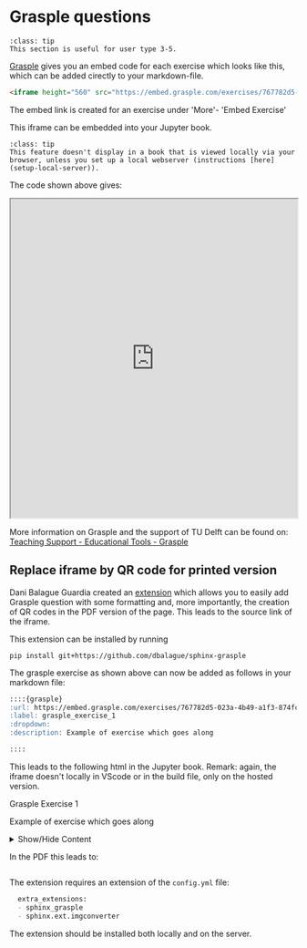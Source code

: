 # Grasple questions

```{admonition} User types
:class: tip
This section is useful for user type 3-5.
```

[Grasple](https://app.grasple.com/) gives you an embed code for each exercise which looks like this, which can be added cirectly to your markdown-file.
```html
<iframe height="560" src="https://embed.grasple.com/exercises/767782d5-023a-4b49-a1f3-874fca626c8e?id=79907" title="Grasple Exercise 79907" width="100%" allow="clipboard-read; clipboard-write"></iframe>
```

The embed link is created for an exercise under 'More'- 'Embed Exercise'

This iframe can be embedded into your Jupyter book. 

```{admonition} Note
:class: tip
This feature doesn't display in a book that is viewed locally via your browser, unless you set up a local webserver (instructions [here](setup-local-server)).
```
The code shown above gives:
<iframe height="560" src="https://embed.grasple.com/exercises/767782d5-023a-4b49-a1f3-874fca626c8e?id=79907" title="Grasple Exercise 79907" width="100%" allow="clipboard-read; clipboard-write"></iframe>

More information on Grasple and the support of TU Delft can be found on: [Teaching Support - Educational Tools - Grasple](https://www.tudelft.nl/en/teaching-support/educational-tools/grasple)

## Replace iframe by QR code for printed version
Dani Balague Guardia created an [extension](https://github.com/dbalague/sphinx-grasple) which allows you to easily add Grasple question with some formatting and, more importantly, the creation of QR codes in the PDF version of the page. This leads to the source link of the iframe.

This extension can be installed by running

`pip install git+https://github.com/dbalague/sphinx-grasple`

The grasple exercise as shown above can now be added as follows in your markdown file:
```markdown
::::{grasple}
:url: https://embed.grasple.com/exercises/767782d5-023a-4b49-a1f3-874fca626c8e?id=79907
:label: grasple_exercise_1
:dropdown:
:description: Example of exercise which goes along

::::
```

This leads to the following html in the Jupyter book. Remark: again, the iframe doesn't locally in VScode or in the build file, only on the hosted version. 
<div class="grasple admonition" id="grasple_exercise_1">

<p class="admonition-title"><span class="caption-number">Grasple Exercise 1 </span></p>
<div class="section" id="admonition-content">
<div class="side-by-side docutils container">
<div class="description-container docutils container">
<p></p><p>Example of exercise which goes along</p>
<p></p>
</div>
</div>
<details class="dropdown"><summary>Show/Hide Content</summary><iframe src="https://embed.grasple.com/exercises/767782d5-023a-4b49-a1f3-874fca626c8e?id=79907" width="100%" height="400px"></iframe></details></div>
</div>

In the PDF this leads to:
```{figure} ../images/Grasple_pdf.png
```


The extension requires an extension of the `config.yml` file:
```markdown
  extra_extensions:
  - sphinx_grasple
  - sphinx.ext.imgconverter
```

The extension should be installed both locally and on the server.